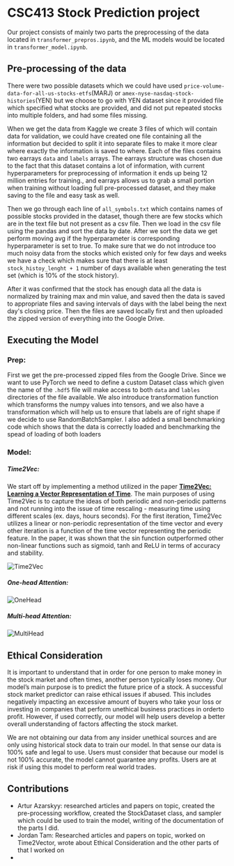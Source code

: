 # CSC413 Stock Prediction project

Our project consists of mainly two parts the preprocessing of the data located in `transformer_prepros.ipynb`,
and the ML models would be located in `transformer_model.ipynb`.

## Pre-processing of the data

There were two possible datasets which we could have used `price-volume-data-for-all-us-stocks-etfs`(MARJ) 
or  `amex-nyse-nasdaq-stock-histories`(YEN) but we choose to go with YEN dataset since it provided file
which specified what stocks are provided, and did not put repeated stocks into multiple folders, and had
some files missing. 

When we get the data from Kaggle we create 3 files of which will contain data for validation, we  could have created one
file containing all the information but decided to split it into separate files to make it more clear where exactly the
information is saved to where. Each of the files contains two earrays  `data` and `labels` arrays. The earrays structure
was chosen due to the fact that this dataset contains a lot of information, with current hyperparameters for
preprocessing of information it ends up being 12 million entries for training., and earrays allows us to grab a small
portion when training without loading full pre-processed dataset, and they make saving to the file and easy task as well.



Then we go through each line of `all_symbols.txt` which contains names of possible stocks provided in the dataset, though
there are few stocks which are in the text file but not present as a csv file. Then we load in the csv file using the
pandas and sort the data by date. After we sort the data we get perform moving avg if the hyperparameter is corresponding
hyperparameter is set to true. To make sure that we do not introduce too much noisy data from the stocks which existed only
for few days and weeks we have a check which makes sure that there is at least `stock_histoy_lenght + 1` number of days
available when generating the test set (which is 10% of the stock history).


After it was confirmed that the stock has enough data all the data is normalized by training max and min value, and 
saved then the data is saved to appropriate files and saving intervals of days with the label being the next day's
closing price. Then the files are saved locally first and then uploaded the zipped version of everything into the Google
Drive.




## Executing the Model

### Prep:


First we get the pre-processed zipped files from the Google Drive. Since we want to use PyTorch we need to define a custom 
Dataset class which given the name of the `.hdf5` file will make access to both `data` and `lables` directories of the file
available. We also introduce transformation function which transforms the numpy values into tensors, and we also have a
transformation which will help us to ensure that labels are of right shape if we decide to use RandomBatchSampler. I also
added a small benchmarking code which shows that the data is correctly loaded and benchmarking the spead of loading of 
both loaders

### Model:

##### Time2Vec:

We start off by implementing a method utilized in the paper [**Time2Vec: Learning a Vector Representation of Time**](https://arxiv.org/pdf/1907.05321.pdf). The main purposes of using Time2Vec is to capture the ideas of both periodic and non-periodic patterns and not running into the issue of time rescaling - measuring time using different scales (ex. days, hours seconds). For the first iteration, Time2Vec utilizes a linear or non-periodic representation of the time vector and every other iteration is a function of the time vector representing the periodic feature. In the paper, it was shown that the sin function outperformed other non-linear functions such as sigmoid, tanh and ReLU in terms of accuracy and stability.

![Time2Vec](https://user-images.githubusercontent.com/42477683/163737739-715d843d-fe11-4e79-9d45-a0f265324035.png)

##### One-head Attention:
![OneHead](https://user-images.githubusercontent.com/42477683/163741343-6a4c54c7-68d0-4bdc-94fe-c71bb0f41ae5.png)

##### Multi-head Attention:
![MultiHead](https://user-images.githubusercontent.com/42477683/163741346-54c95a8f-20ff-40dc-9cf7-dfa51167af61.png)



## Ethical Consideration

It is important to understand that in order for one person to make money in the stock market and often times, another person typically loses money. Our model’s main purpose is to predict the future price of a stock. A successful stock market predictor can raise ethical issues if abused. This includes negatively impacting an excessive amount of buyers who take your loss or investing in companies that perform unethical business practices in orderto profit.  However, if used correctly, our model will help users develop a better overall understanding of factors affecting the stock market.

We are not obtaining our data from any insider unethical sources and are only using historical stock data to train our model. In that sense our data is 100% safe and legal to use. Users must consider that because our model is not 100% accurate, the model cannot guarantee any profits. Users are at risk if using this model to perform real world trades. 

## Contributions
- Artur Azarskyy: researched articles and papers on topic, created the pre-processing workflow, created the StockDataset
 class, and sampler which could be used to train the model, writing of the documentation of the parts I did.
- Jordan Tam: Researched articles and papers on topic, worked on Time2Vector, wrote about Ethical Consideration and the 
 other parts of that I worked on
- 
[//]: # (TODO: everyone please add your names and contributions here )
